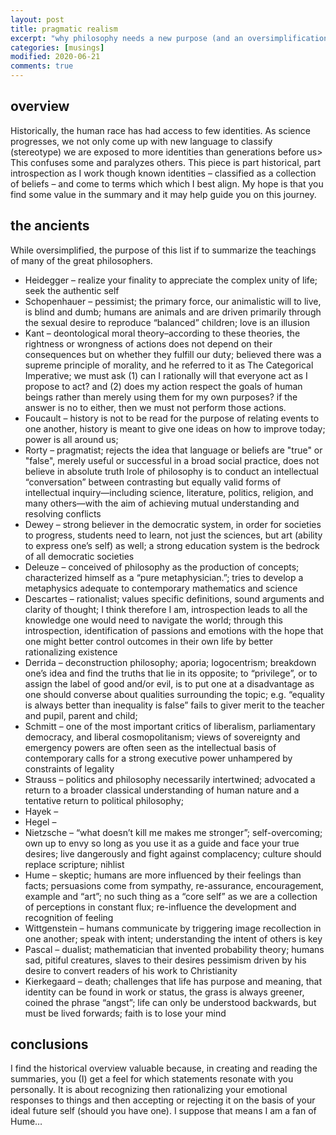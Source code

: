 ```yaml
---
layout: post
title: pragmatic realism 
excerpt: "why philosophy needs a new purpose (and an oversimplification of the great philosopher's teachings"
categories: [musings]
modified: 2020-06-21
comments: true
---
```


## overview
Historically, the human race has had access to few identities. As science progresses, we not only come up with new language to classify (stereotype) we are exposed to more identities than generations before us> This confuses some and paralyzes others. This piece is part historical, part introspection as I work though known identities – classified as a collection of beliefs – and come to terms which which I best align. My hope is that you find some value in the summary and it may help guide you on this journey.

## the ancients 
While oversimplified, the purpose of this list if to summarize the teachings of many of the great philosophers. 

* Heidegger – realize your finality to appreciate the complex unity of life; seek the authentic self     
* Schopenhauer – pessimist; the primary force, our animalistic will to live, is blind and dumb; humans are animals and are driven primarily through the sexual desire to reproduce “balanced” children; love is an illusion  
* Kant – deontological moral theory–according to these theories, the rightness or wrongness of actions does not depend on their consequences but on whether they fulfill our duty; believed there was a supreme principle of morality, and he referred to it as The Categorical Imperative; we must ask (1) can I rationally will that everyone act as I propose to act? and (2) does my action respect the goals of human beings rather than merely using them for my own purposes? if the answer is no to either, then we must not perform those actions.
* Foucault – history is not to be read for the purpose of relating events to one another, history is meant to give one ideas on how to improve today; power is all around us;  
* Rorty – pragmatist; rejects the idea that language or beliefs are "true" or "false", merely useful or successful in a broad social practice, does not believe in absolute truth lrole of philosophy is to conduct an intellectual “conversation” between contrasting but equally valid forms of intellectual inquiry—including science, literature, politics, religion, and many others—with the aim of achieving mutual understanding and resolving conflicts
* Dewey – strong believer in the democratic system, in order for societies to progress, students need to learn, not just the sciences, but art (ability to express one’s self) as well; a strong education system is the bedrock of all democratic societies 
* Deleuze – conceived of philosophy as the production of concepts; characterized himself as a “pure metaphysician.”; tries to develop a metaphysics adequate to contemporary mathematics and science
* Descartes – rationalist; values specific definitions, sound arguments and clarity of thought; I think therefore I am, introspection leads to all the knowledge one would need to navigate the world; through this introspection, identification of passions and emotions with the hope that one might better control outcomes in their own life by better rationalizing existence    
* Derrida – deconstruction philosophy; aporia; logocentrism; breakdown one’s idea and find the truths that lie in its opposite; to “privilege”, or to assign the label of good and/or evil, is to put one at a disadvantage as one should converse about qualities surrounding the topic; e.g. “equality is always better than inequality is false” fails to giver merit to the teacher and pupil, parent and child;  
* Schmitt – one of the most important critics of liberalism, parliamentary democracy, and liberal cosmopolitanism; views of sovereignty and emergency powers are often seen as the intellectual basis of contemporary calls for a strong executive power unhampered by constraints of legality
* Strauss – politics and philosophy necessarily intertwined; advocated a return to a broader classical understanding of human nature and a tentative return to political philosophy; 
* Hayek – 
* Hegel – 
* Nietzsche – “what doesn’t kill me makes me stronger”; self-overcoming; own up to envy so long as you use it as a guide and face your true desires; live dangerously and fight against complacency; culture should replace scripture; nihlist  
* Hume – skeptic; humans are more influenced by their feelings than facts; persuasions come from sympathy, re-assurance, encouragement, example and “art”; no such thing as a “core self” as we are a collection of perceptions in constant flux; re-influence the development and recognition of feeling
* Wittgenstein – humans communicate by triggering image recollection in one another; speak with intent; understanding the intent of others is key 
* Pascal – dualist; mathematician that invented probability theory; humans sad, pitiful creatures, slaves to their desires pessimism driven by his desire to convert readers of his work to Christianity  
* Kierkegaard – death; challenges that life has purpose and meaning, that identity can be found in work or status, the grass is always greener, coined the phrase “angst”; life can only be understood backwards, but must be lived forwards; faith is to lose your mind

## conclusions 
I find the historical overview valuable because, in creating and reading the summaries, you (I) get a feel for which statements resonate with you personally. It is about recognizing then rationalizing your emotional responses to things and then accepting or rejecting it on the basis of your ideal future self (should you have one). I suppose that means I am a fan of Hume… 